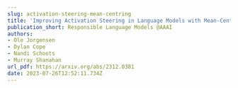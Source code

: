 ```yaml
---
slug: activation-steering-mean-centring
title: 'Improving Activation Steering in Language Models with Mean-Centring  '
publication_short: Responsible Language Models @AAAI
authors:
- Ole Jorgensen
- Dylan Cope
- Nandi Schoots
- Murray Shanahan
url_pdf: https://arxiv.org/abs/2312.0381
date: 2023-07-26T12:52:11.734Z
---
```

